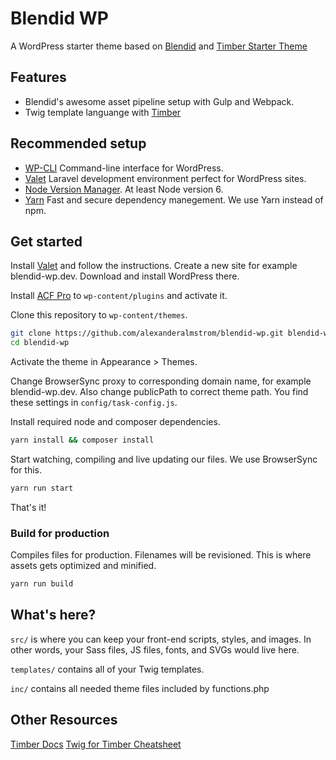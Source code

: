 # Blendid WP

A WordPress starter theme based on [Blendid](https://github.com/vigetlabs/blendid) and [Timber Starter Theme](https://github.com/timber/starter-theme)

## Features

- Blendid's awesome asset pipeline setup with Gulp and Webpack.
- Twig template languange with [Timber](https://github.com/timber/timber)

## Recommended setup

- [WP-CLI](https://github.com/wp-cli/wp-cli) Command-line interface for WordPress.
- [Valet](https://laravel.com/docs/5.4/valet) Laravel development environment perfect for WordPress sites.
- [Node Version Manager](https://github.com/creationix/nvm). At least Node version 6.
- [Yarn](https://yarnpkg.com) Fast and secure dependency manegement. We use Yarn instead of npm.

## Get started

Install [Valet](https://laravel.com/docs/5.4/valet) and follow the instructions. Create a new site for example blendid-wp.dev. Download and install WordPress there.

Install [ACF Pro](https://www.advancedcustomfields.com/pro/) to `wp-content/plugins` and activate it.

Clone this repository to `wp-content/themes`.

```bash
git clone https://github.com/alexanderalmstrom/blendid-wp.git blendid-wp
cd blendid-wp
```

Activate the theme in Appearance > Themes.

Change BrowserSync proxy to corresponding domain name, for example blendid-wp.dev. Also change publicPath to correct theme path. You find these settings in `config/task-config.js`.

Install required node and composer dependencies.

```bash
yarn install && composer install
```

Start watching, compiling and live updating our files. We use BrowserSync for this.

```bash
yarn run start
```

That's it!

### Build for production

Compiles files for production. Filenames will be revisioned. This is where assets gets optimized and minified.

```bash
yarn run build
```

## What's here?

`src/` is where you can keep your front-end scripts, styles, and images. In other words, your Sass files, JS files, fonts, and SVGs would live here.

`templates/` contains all of your Twig templates.

`inc/` contains all needed theme files included by functions.php

## Other Resources

[Timber Docs](https://timber.github.io/docs/)
[Twig for Timber Cheatsheet](http://notlaura.com/the-twig-for-timber-cheatsheet/)